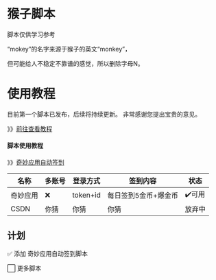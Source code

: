# 猴子脚本
脚本仅供学习参考

“mokey”的名字来源于猴子的英文“monkey”，

但可能给人不稳定不靠谱的感觉，所以删除字母N。

# 使用教程
目前第一个脚本已发布，后续将持续更新。
非常感谢您提出宝贵的意见。

》》[前往查看教程](https://github.com/quan-ge/mokey-qinglong/blob/main/help/mokey.md)

#### 脚本使用教程
》》[奇妙应用自动签到](https://github.com/quan-ge/mokey-qinglong/blob/main/help/qmyy.md)

| 名称 | 多账号 | 登录方式 | 签到内容 | 状态 |
| ---- | ---- | ---- | ---- | --- |
| 奇妙应用 | ❌ | token+id | 每日签到5金币+爆金币 | ✔️可用 |
| CSDN | 你猜 | 你猜 | 你猜 | 放弃中 |

## 计划

✅ 添加 奇妙应用自动签到脚本

⬜ 更多脚本
